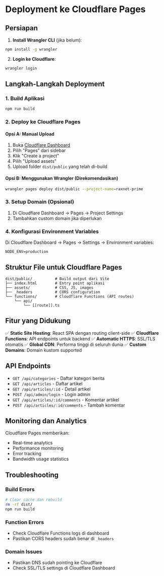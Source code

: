 # Deployment ke Cloudflare Pages

## Persiapan

1. **Install Wrangler CLI** (jika belum):
```bash
npm install -g wrangler
```

2. **Login ke Cloudflare**:
```bash
wrangler login
```

## Langkah-Langkah Deployment

### 1. Build Aplikasi
```bash
npm run build
```

### 2. Deploy ke Cloudflare Pages

#### Opsi A: Manual Upload
1. Buka [Cloudflare Dashboard](https://dash.cloudflare.com)
2. Pilih "Pages" dari sidebar
3. Klik "Create a project"
4. Pilih "Upload assets"
5. Upload folder `dist/public` yang telah di-build

#### Opsi B: Menggunakan Wrangler (Direkomendasikan)
```bash
wrangler pages deploy dist/public --project-name=raxnet-prime
```

### 3. Setup Domain (Opsional)
1. Di Cloudflare Dashboard → Pages → Project Settings
2. Tambahkan custom domain jika diperlukan

### 4. Konfigurasi Environment Variables
Di Cloudflare Dashboard → Pages → Settings → Environment variables:

```
NODE_ENV=production
```

## Struktur File untuk Cloudflare Pages

```
dist/public/          # Build output dari Vite
├── index.html        # Entry point aplikasi
├── assets/           # CSS, JS, images
├── _headers          # CORS configuration
└── functions/        # Cloudflare Functions (API routes)
    └── api/
        └── [[route]].ts
```

## Fitur yang Didukung

✅ **Static Site Hosting**: React SPA dengan routing client-side
✅ **Cloudflare Functions**: API endpoints untuk backend
✅ **Automatic HTTPS**: SSL/TLS otomatis
✅ **Global CDN**: Performa tinggi di seluruh dunia
✅ **Custom Domains**: Domain kustom supported

## API Endpoints

- `GET /api/categories` - Daftar kategori berita
- `GET /api/articles` - Daftar artikel
- `GET /api/articles/:id` - Detail artikel
- `POST /api/admin/login` - Login admin
- `GET /api/articles/:id/comments` - Komentar artikel
- `POST /api/articles/:id/comments` - Tambah komentar

## Monitoring dan Analytics

Cloudflare Pages memberikan:
- Real-time analytics
- Performance monitoring
- Error tracking
- Bandwidth usage statistics

## Troubleshooting

### Build Errors
```bash
# Clear cache dan rebuild
rm -rf dist/
npm run build
```

### Function Errors
- Check Cloudflare Functions logs di dashboard
- Pastikan CORS headers sudah benar di `_headers`

### Domain Issues
- Pastikan DNS sudah pointing ke Cloudflare
- Check SSL/TLS settings di Cloudflare Dashboard